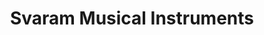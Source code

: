 ---
title: "Svaram Musical Instruments"
url: /auroville/svaram-musical-instruments/
shop: Instrumente
---